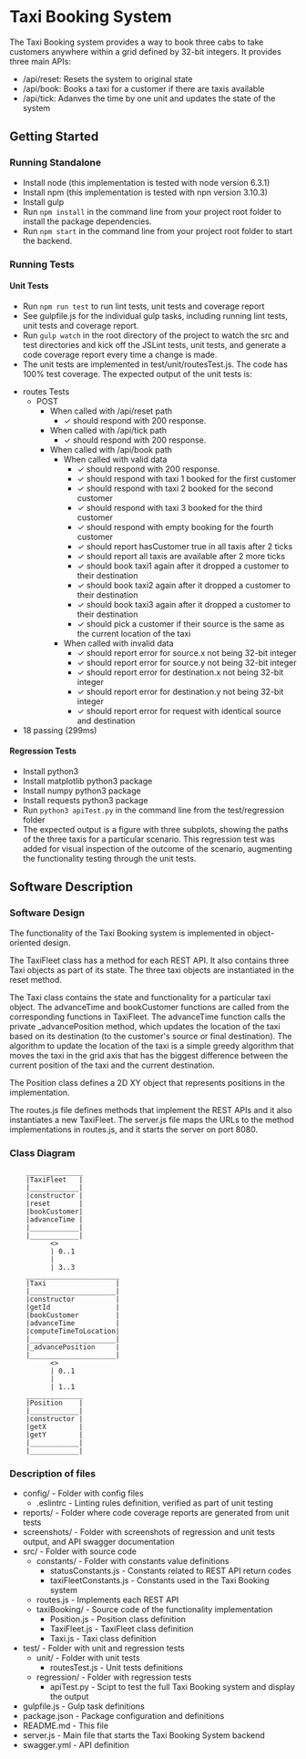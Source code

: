 # Taxi Booking System

The Taxi Booking system provides a way to book three cabs to take customers anywhere within a grid defined by 32-bit integers. It provides three main APIs:  
- /api/reset: Resets the system to original state  
- /api/book: Books a taxi for a customer if there are taxis available  
- /api/tick: Adanves the time by one unit and updates the state of the system
        
## Getting Started
### Running Standalone
* Install node (this implementation is tested with node version 6.3.1)
* Install npm (this implementation is tested with npn version 3.10.3)
* Install gulp
* Run `npm install` in the command line from your project root folder to install the package dependencies.
* Run `npm start` in the command line from your project root folder to start the backend.


### Running Tests
#### Unit Tests
* Run `npm run test` to run lint tests, unit tests and coverage report
* See gulpfile.js for the individual gulp tasks, including running lint tests, unit tests and coverage report.
* Run `gulp watch` in the root directory of the project to watch the src and test directories and kick off the JSLint tests, unit tests, and generate a code coverage report every time a change is made.
* The unit tests are implemented in test/unit/routesTest.js. The code has 100% test coverage. The expected output of the unit tests is:  
- routes Tests  
    - POST  
        - When called with /api/reset path  
            - ✓ should respond with 200 response.  
        - When called with /api/tick path  
            - ✓ should respond with 200 response.  
        - When called with /api/book path  
            - When called with valid data  
                - ✓ should respond with 200 response.  
                - ✓ should respond with taxi 1 booked for the first customer  
                - ✓ should respond with taxi 2 booked for the second customer  
                - ✓ should respond with taxi 3 booked for the third customer  
                - ✓ should respond with empty booking for the fourth customer  
                - ✓ should report hasCustomer true in all taxis after 2 ticks  
                - ✓ should report all taxis are available after 2 more ticks  
                - ✓ should book taxi1 again after it dropped a customer to their destination  
                - ✓ should book taxi2 again after it dropped a customer to their destination  
                - ✓ should book taxi3 again after it dropped a customer to their destination  
                - ✓ should pick a customer if their source is the same as the current location of the taxi  
            - When called with invalid data  
                - ✓ should report error for source.x not being 32-bit integer  
                - ✓ should report error for source.y not being 32-bit integer  
                - ✓ should report error for destination.x not being 32-bit integer  
                - ✓ should report error for destination.y not being 32-bit integer  
                - ✓ should report error for request with identical source and destination  
- 18 passing (299ms)  

#### Regression Tests
* Install python3
* Install matplotlib python3 package
* Install numpy python3 package
* Install requests python3 package
* Run `python3 apiTest.py` in the command line from the test/regression folder
* The expected output is a figure with three subplots, showing the paths of the three taxis for a particular scenario. This regression test was added for visual inspection of the outcome of the scenario, augmenting the functionality testing through the unit tests.

## Software Description
### Software Design
The functionality of the Taxi Booking system is implemented in object-oriented design.  

The TaxiFleet class has a method for each REST API. It also contains three Taxi objects as part of its state. The three taxi objects are instantiated in the reset method.

The Taxi class contains the state and functionality for a particular taxi object. The advanceTime and bookCustomer functions are called from the corresponding functions in TaxiFleet. The advanceTime function calls the private _advancePosition method, which updates the location of the taxi based on its destination (to the customer's source or final destination). The algorithm to update the location of the taxi is a simple greedy algorithm that moves the taxi in the grid axis that has the biggest difference between the current position of the taxi and the current destination.

The Position class defines a 2D XY object that represents positions in the implementation.  

The routes.js file defines methods that implement the REST APIs and it also instantiates a new TaxiFleet. The server.js file maps the URLs to the method implementations in routes.js, and it starts the server on port 8080.  

### Class Diagram

        ______________
        |TaxiFleet   |
        |____________|
        |constructor |
        |reset       |
        |bookCustomer|
        |advanceTime |
        |____________|
        |____________|
              <>
              | 0..1
              |
              | 3..3
        _______________________
        |Taxi                 |
        |_____________________|
        |constructor          |
        |getId                |
        |bookCustomer         |
        |advanceTime          |
        |computeTimeToLocation|
        |_____________________|
        |_advancePosition     |
        |_____________________|
              <>
              | 0..1
              |
              | 1..1
        ______________
        |Position    |
        |____________|
        |constructor |
        |getX        |
        |getY        |
        |____________|
        |____________|

                
### Description of files
- config/                         - Folder with config files  
    - .eslintrc                   - Linting rules definition, verified as part of unit testing  
- reports/                        - Folder where code coverage reports are generated from unit tests  
- screenshots/                    - Folder with screenshots of regression and unit tests output, and API swagger documentation 
- src/                            - Folder with source code  
    - constants/                  - Folder with constants value definitions  
        - statusConstants.js      - Constants related to REST API return codes  
        - taxiFleetConstants.js   - Constants used in the Taxi Booking system  
    - routes.js                   - Implements each REST API  
    - taxiBooking/                - Source code of the functionality implementation  
        - Position.js             - Position class definition  
        - TaxiFleet.js            - TaxiFleet class definition  
        - Taxi.js                 - Taxi class definition  
- test/                           - Folder with unit and regression tests  
    - unit/                       - Folder with unit tests
        - routesTest.js           - Unit tests definitions  
    - regression/                 - Folder with regression tests  
        - apiTest.py              - Scipt to test the full Taxi Booking system and display the output  
- gulpfile.js                     - Gulp task definitions  
- package.json                    - Package configuration and definitions  
- README.md                       - This file  
- server.js                       - Main file that starts the Taxi Booking System backend  
- swagger.yml                     - API definition  
